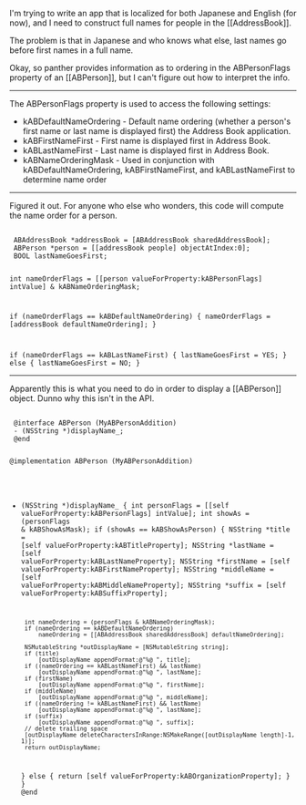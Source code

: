 I'm trying to write an app that is localized for both Japanese and English (for now), and I need to construct full names for people in the [[AddressBook]].

The problem is that in Japanese and who knows what else, last names go before first names in a full name.

Okay, so panther provides information as to ordering in the ABPersonFlags property of an [[ABPerson]], but I can't figure out how to interpret the info.

----

The ABPersonFlags property is used to access the following settings:

* kABDefaultNameOrdering - Default name ordering (whether a person's first name or last name is displayed first) the Address Book application.
* kABFirstNameFirst - First name is displayed first in Address Book.
* kABLastNameFirst - Last name is displayed first in Address Book.
* kABNameOrderingMask - Used in conjunction with kABDefaultNameOrdering, kABFirstNameFirst, and kABLastNameFirst to determine name order


----

Figured it out.  For anyone who else who wonders, this code will compute the name order for a person.

<code>
 ABAddressBook *addressBook = [ABAddressBook sharedAddressBook];
 ABPerson *person = [[addressBook people] objectAtIndex:0];
 BOOL lastNameGoesFirst;
 
 int nameOrderFlags = [[person valueForProperty:kABPersonFlags] intValue] & kABNameOrderingMask;
 
 if (nameOrderFlags == kABDefaultNameOrdering)
 {
     nameOrderFlags = [addressBook defaultNameOrdering];
 }
             
 if (nameOrderFlags == kABLastNameFirst)
 {
     lastNameGoesFirst = YES;
 }
 else
 {
     lastNameGoesFirst = NO;
 }
</code>

----

Apparently this is what you need to do in order to display a [[ABPerson]] object. Dunno why this isn't in the API.

<code>
 @interface ABPerson (MyABPersonAddition)
 - (NSString *)displayName_;
 @end
 
 @implementation ABPerson (MyABPersonAddition)
 - (NSString *)displayName_
 {
 	int personFlags = [[self valueForProperty:kABPersonFlags] intValue];
 	int showAs = (personFlags & kABShowAsMask);
 	if (showAs == kABShowAsPerson)
 	{
 		NSString *title = [self valueForProperty:kABTitleProperty];
 		NSString *lastName = [self valueForProperty:kABLastNameProperty];
 		NSString *firstName = [self valueForProperty:kABFirstNameProperty];
 		NSString *middleName = [self valueForProperty:kABMiddleNameProperty];
 		NSString *suffix = [self valueForProperty:kABSuffixProperty];
 		
 		int nameOrdering = (personFlags & kABNameOrderingMask);
 		if (nameOrdering == kABDefaultNameOrdering)
 			nameOrdering = [[ABAddressBook sharedAddressBook] defaultNameOrdering];
 		
 		NSMutableString *outDisplayName = [NSMutableString string];
 		if (title)
 			[outDisplayName appendFormat:@"%@ ", title];
 		if ((nameOrdering == kABLastNameFirst) && lastName)
 			[outDisplayName appendFormat:@"%@ ", lastName];
 		if (firstName)
 			[outDisplayName appendFormat:@"%@ ", firstName];
 		if (middleName)
 			[outDisplayName appendFormat:@"%@ ", middleName];
 		if ((nameOrdering != kABLastNameFirst) && lastName)
 			[outDisplayName appendFormat:@"%@ ", lastName];
 		if (suffix)
 			[outDisplayName appendFormat:@"%@ ", suffix];
 		// delete trailing space
 		[outDisplayName deleteCharactersInRange:NSMakeRange([outDisplayName length]-1, 1)];
 		return outDisplayName;
 	}
 	else
 	{
 		return [self valueForProperty:kABOrganizationProperty];
 	}
 }
 @end
</code>